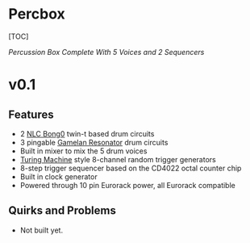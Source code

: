 # Percbox

[TOC]

*Percussion Box Complete With 5 Voices and 2 Sequencers*

# v0.1

## Features

- 2 [NLC Bong0](https://www.nonlinearcircuits.com/modules/p/bong0) twin-t based drum circuits
- 3 pingable [Gamelan Resonator](https://www.nonlinearcircuits.com/modules/p/tinkle) drum circuits
- Built in mixer to mix the 5 drum voices
- [Turing Machine](https://github.com/TomWhitwell/TuringMachine) style 8-channel random trigger generators
- 8-step trigger sequencer based on the CD4022 octal counter chip
- Built in clock generator
- Powered through 10 pin Eurorack power, all Eurorack compatible

## Quirks and Problems

- Not built yet.